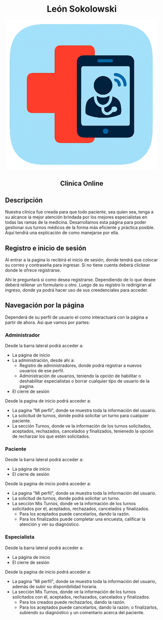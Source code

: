 <h1 align="center">León Sokolowski</h1>
<p align="center">
  <img src="Clinica-Online/public/favicon.png" alt="Icono" width="500"/>
</p>
<h2 align="center"> Clinica Online</h2>

## Descripción
Nuestra clínica fue creada para que todo paciente, sea quien sea, tenga a su alcance la mejor atención brindada por los mejores especialistas en todas las ramas de la medicina. 
Desarrollamos esta página para poder gestionar sus turnos médicos de la forma más eficiente y práctica posible. Aquí tendrá una explicación de como manejarse por ella.

## Registro e inicio de sesión
Al entrar a la pagina lo recibirá el inicio de sesión, donde tendrá que colocar su correo y contraseña para ingresar. Si no tiene cuenta deberá clickear donde le ofrece registrarse.

Ahi le preguntará si como desea registrarse. Dependiendo de lo que desee deberá rellenar un formulario u otro. Luego de su registro lo redirigiran al ingreso, donde ya podrá hacer uso de sus creedenciales para acceder.

## Navegación por la página
Dependerá de su perfil de usuario el como interactuará con la página a partir de ahora. Asi que vamos por partes:
### Administrador
Desde la barra lateral podrá acceder a:
- La página de inicio
- La administración, desde ahi a:
  - Registro de administradores, donde podrá registrar a nuevos usuarios de ese perfil.
  - Administración de usuarios, teniendo la opción de habilitar o deshabilitar especialistas o borrar cualquier tipo de usuario de la pagina.
- El cierre de sesión

Desde la pagina de inicio podrá acceder a: 
- La pagina "Mi perfil", donde se muestra toda la información del usuario.
- La solicitud de turnos, donde podrá solicitar un turno para cualquier paciente.
- La sección Turnos, donde ve la información de los turnos solicitados, aceptados, rechazados, cancelados y finalizados, tenienedo la opción de recharzar los que estén solicitados.

### Paciente
Desde la barra lateral podrá acceder a:
- La página de inicio
- El cierre de sesión

Desde la pagina de inicio podrá acceder a: 
- La pagina "Mi perfil", donde se muestra toda la información del usuario.
- La solicitud de turnos, donde podrá solicitar un turno.
- La sección Mis Turnos, donde ve la información de los turnos solicitados por él, aceptados, rechazados, cancelados y finalizados.
  - Para los aceptados puede cancelarlos, dando la razón.
  - Para los finalizados puede completar una encuesta, calificar la atención y ver su diagnóstico.

### Especialista
Desde la barra lateral podrá acceder a:
- La página de inicio
- El cierre de sesión

Desde la pagina de inicio podrá acceder a: 
- La pagina "Mi perfil", donde se muestra toda la información del usuario, además de subir su disponibilidad horaria.
- La sección Mis Turnos, donde ve la información de los turnos solicitados con él, aceptados, rechazados, cancelados y finalizados.
  - Para los creados puede rechazarlos, dando la razón.
  - Para los aceptados puede cancelarlos, dando la razón; o finalizarlos, subiendo su diagnóstico y un comentario acerca del paciente.
